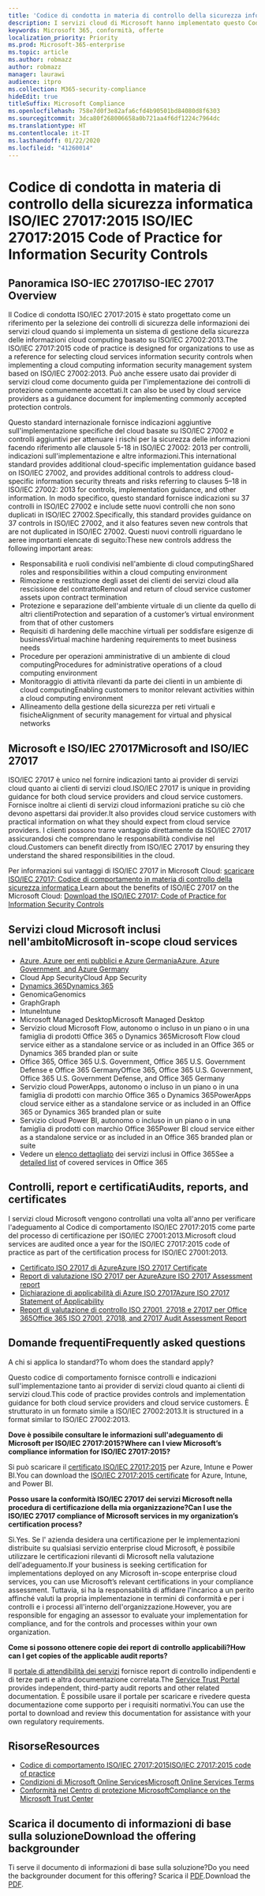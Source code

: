```yaml
---
title: 'Codice di condotta in materia di controllo della sicurezza informatica ISO/IEC 27017:2015 '
description: I servizi cloud di Microsoft hanno implementato questo Codice di condotta in materia di controllo della sicurezza informatica.
keywords: Microsoft 365, conformità, offerte
localization_priority: Priority
ms.prod: Microsoft-365-enterprise
ms.topic: article
ms.author: robmazz
author: robmazz
manager: laurawi
audience: itpro
ms.collection: M365-security-compliance
hideEdit: true
titleSuffix: Microsoft Compliance
ms.openlocfilehash: 758e7d0f3e82afa6cfd4b90501bd84080d8f6303
ms.sourcegitcommit: 3dca80f268006658a0b721aa4f6df1224c7964dc
ms.translationtype: HT
ms.contentlocale: it-IT
ms.lasthandoff: 01/22/2020
ms.locfileid: "41260014"
---
```

# <a name="isoiec-270172015-code-of-practice-for-information-security-controls"></a><span data-ttu-id="27f24-104">Codice di condotta in materia di controllo della sicurezza informatica ISO/IEC 27017:2015 </span><span class="sxs-lookup"><span data-stu-id="27f24-104">ISO/IEC 27017:2015 Code of Practice for Information Security Controls</span></span>

## <a name="iso-iec-27017-overview"></a><span data-ttu-id="27f24-105">Panoramica ISO-IEC 27017</span><span class="sxs-lookup"><span data-stu-id="27f24-105">ISO-IEC 27017 Overview</span></span>

<span data-ttu-id="27f24-106">Il Codice di condotta ISO/IEC 27017:2015 è stato progettato come un riferimento per la selezione dei controlli di sicurezza delle informazioni dei servizi cloud quando si implementa un sistema di gestione della sicurezza delle informazioni cloud computing basato su ISO/IEC 27002:2013.</span><span class="sxs-lookup"><span data-stu-id="27f24-106">The ISO/IEC 27017:2015 code of practice is designed for organizations to use as a reference for selecting cloud services information security controls when implementing a cloud computing information security management system based on ISO/IEC 27002:2013.</span></span> <span data-ttu-id="27f24-107">Può anche essere usato dai provider di servizi cloud come documento guida per l'implementazione dei controlli di protezione comunemente accettati.</span><span class="sxs-lookup"><span data-stu-id="27f24-107">It can also be used by cloud service providers as a guidance document for implementing commonly accepted protection controls.</span></span>

<span data-ttu-id="27f24-108">Questo standard internazionale fornisce indicazioni aggiuntive sull'implementazione specifiche del cloud basate su ISO/IEC 27002 e controlli aggiuntivi per attenuare i rischi per la sicurezza delle informazioni facendo riferimento alle clausole 5-18 in ISO/IEC 27002: 2013 per controlli, indicazioni sull'implementazione e altre informazioni.</span><span class="sxs-lookup"><span data-stu-id="27f24-108">This international standard provides additional cloud-specific implementation guidance based on ISO/IEC 27002, and provides additional controls to address cloud-specific information security threats and risks referring to clauses 5–18 in ISO/IEC 27002: 2013 for controls, implementation guidance, and other information.</span></span> <span data-ttu-id="27f24-109">In modo specifico, questo standard fornisce indicazioni su 37 controlli in ISO/IEC 27002 e include sette nuovi controlli che non sono duplicati in ISO/IEC 27002.</span><span class="sxs-lookup"><span data-stu-id="27f24-109">Specifically, this standard provides guidance on 37 controls in ISO/IEC 27002, and it also features seven new controls that are not duplicated in ISO/IEC 27002.</span></span> <span data-ttu-id="27f24-110">Questi nuovi controlli riguardano le aeree importanti elencate di seguito:</span><span class="sxs-lookup"><span data-stu-id="27f24-110">These new controls address the following important areas:</span></span>

- <span data-ttu-id="27f24-111">Responsabilità e ruoli condivisi nell'ambiente di cloud computing</span><span class="sxs-lookup"><span data-stu-id="27f24-111">Shared roles and responsibilities within a cloud computing environment</span></span>
- <span data-ttu-id="27f24-112">Rimozione e restituzione degli asset dei clienti dei servizi cloud alla rescissione del contratto</span><span class="sxs-lookup"><span data-stu-id="27f24-112">Removal and return of cloud service customer assets upon contract termination</span></span>
- <span data-ttu-id="27f24-113">Protezione e separazione dell'ambiente virtuale di un cliente da quello di altri clienti</span><span class="sxs-lookup"><span data-stu-id="27f24-113">Protection and separation of a customer’s virtual environment from that of other customers</span></span>
- <span data-ttu-id="27f24-114">Requisiti di hardening delle macchine virtuali per soddisfare esigenze di business</span><span class="sxs-lookup"><span data-stu-id="27f24-114">Virtual machine hardening requirements to meet business needs</span></span>
- <span data-ttu-id="27f24-115">Procedure per operazioni amministrative di un ambiente di cloud computing</span><span class="sxs-lookup"><span data-stu-id="27f24-115">Procedures for administrative operations of a cloud computing environment</span></span>
- <span data-ttu-id="27f24-116">Monitoraggio di attività rilevanti da parte dei clienti in un ambiente di cloud computing</span><span class="sxs-lookup"><span data-stu-id="27f24-116">Enabling customers to monitor relevant activities within a cloud computing environment</span></span>
- <span data-ttu-id="27f24-117">Allineamento della gestione della sicurezza per reti virtuali e fisiche</span><span class="sxs-lookup"><span data-stu-id="27f24-117">Alignment of security management for virtual and physical networks</span></span>

## <a name="microsoft-and-isoiec-27017"></a><span data-ttu-id="27f24-118">Microsoft e ISO/IEC 27017</span><span class="sxs-lookup"><span data-stu-id="27f24-118">Microsoft and ISO/IEC 27017</span></span>

<span data-ttu-id="27f24-119">ISO/IEC 27017 è unico nel fornire indicazioni tanto ai provider di servizi cloud quanto ai clienti di servizi cloud.</span><span class="sxs-lookup"><span data-stu-id="27f24-119">ISO/IEC 27017 is unique in providing guidance for both cloud service providers and cloud service customers.</span></span> <span data-ttu-id="27f24-120">Fornisce inoltre ai clienti di servizi cloud informazioni pratiche su ciò che devono aspettarsi dai provider.</span><span class="sxs-lookup"><span data-stu-id="27f24-120">It also provides cloud service customers with practical information on what they should expect from cloud service providers.</span></span> <span data-ttu-id="27f24-121">I clienti possono trarre vantaggio direttamente da ISO/IEC 27017 assicurandosi che comprendano le responsabilità condivise nel cloud.</span><span class="sxs-lookup"><span data-stu-id="27f24-121">Customers can benefit directly from ISO/IEC 27017 by ensuring they understand the shared responsibilities in the cloud.</span></span>

<span data-ttu-id="27f24-122">Per informazioni sui vantaggi di ISO/IEC 27017 in Microsoft Cloud: [scaricare ISO/IEC 27017: Codice di comportamento in materia di controllo della sicurezza informatica ](https://aka.ms/iso27017-backgrounder)</span><span class="sxs-lookup"><span data-stu-id="27f24-122">Learn about the benefits of ISO/IEC 27017 on the Microsoft Cloud: [Download the ISO/IEC 27017: Code of Practice for Information Security Controls](https://aka.ms/iso27017-backgrounder)</span></span>

## <a name="microsoft-in-scope-cloud-services"></a><span data-ttu-id="27f24-123">Servizi cloud Microsoft inclusi nell'ambito</span><span class="sxs-lookup"><span data-stu-id="27f24-123">Microsoft in-scope cloud services</span></span>

- [<span data-ttu-id="27f24-124">Azure, Azure per enti pubblici e Azure Germania</span><span class="sxs-lookup"><span data-stu-id="27f24-124">Azure, Azure Government, and Azure Germany</span></span>](https://aka.ms/AzureCompliance)
- <span data-ttu-id="27f24-125">Cloud App Security</span><span class="sxs-lookup"><span data-stu-id="27f24-125">Cloud App Security</span></span>
- [<span data-ttu-id="27f24-126">Dynamics 365</span><span class="sxs-lookup"><span data-stu-id="27f24-126">Dynamics 365</span></span>](https://aka.ms/d365-compliance-list)
- <span data-ttu-id="27f24-127">Genomica</span><span class="sxs-lookup"><span data-stu-id="27f24-127">Genomics</span></span>
- <span data-ttu-id="27f24-128">Graph</span><span class="sxs-lookup"><span data-stu-id="27f24-128">Graph</span></span>
- <span data-ttu-id="27f24-129">Intune</span><span class="sxs-lookup"><span data-stu-id="27f24-129">Intune</span></span>
- <span data-ttu-id="27f24-130">Microsoft Managed Desktop</span><span class="sxs-lookup"><span data-stu-id="27f24-130">Microsoft Managed Desktop</span></span>
- <span data-ttu-id="27f24-131">Servizio cloud Microsoft Flow, autonomo o incluso in un piano o in una famiglia di prodotti Office 365 o Dynamics 365</span><span class="sxs-lookup"><span data-stu-id="27f24-131">Microsoft Flow cloud service either as a standalone service or as included in an Office 365 or Dynamics 365 branded plan or suite</span></span>
- <span data-ttu-id="27f24-132">Office 365, Office 365 U.S. Government, Office 365 U.S. Government Defense e Office 365 Germany</span><span class="sxs-lookup"><span data-stu-id="27f24-132">Office 365, Office 365 U.S. Government, Office 365 U.S. Government Defense, and Office 365 Germany</span></span>
- <span data-ttu-id="27f24-133">Servizio cloud PowerApps, autonomo o incluso in un piano o in una famiglia di prodotti con marchio Office 365 o Dynamics 365</span><span class="sxs-lookup"><span data-stu-id="27f24-133">PowerApps cloud service either as a standalone service or as included in an Office 365 or Dynamics 365 branded plan or suite</span></span>
- <span data-ttu-id="27f24-134">Servizio cloud Power BI, autonomo o incluso in un piano o in una famiglia di prodotti con marchio Office 365</span><span class="sxs-lookup"><span data-stu-id="27f24-134">Power BI cloud service either as a standalone service or as included in an Office 365 branded plan or suite</span></span>
- <span data-ttu-id="27f24-135">Vedere un [elenco dettagliato](https://go.microsoft.com/fwlink/p/?linkid=2077751) dei servizi inclusi in Office 365</span><span class="sxs-lookup"><span data-stu-id="27f24-135">See a [detailed list](https://go.microsoft.com/fwlink/p/?linkid=2077751) of covered services in Office 365</span></span>

## <a name="audits-reports-and-certificates"></a><span data-ttu-id="27f24-136">Controlli, report e certificati</span><span class="sxs-lookup"><span data-stu-id="27f24-136">Audits, reports, and certificates</span></span>

<span data-ttu-id="27f24-137">I servizi cloud Microsoft vengono controllati una volta all'anno per verificare l'adeguamento al Codice di comportamento ISO/IEC 27017:2015 come parte del processo di certificazione per ISO/IEC 27001:2013.</span><span class="sxs-lookup"><span data-stu-id="27f24-137">Microsoft cloud services are audited once a year for the ISO/IEC 27017:2015 code of practice as part of the certification process for ISO/IEC 27001:2013.</span></span>

- [<span data-ttu-id="27f24-138">Certificato ISO 27017 di Azure</span><span class="sxs-lookup"><span data-stu-id="27f24-138">Azure ISO 27017 Certificate</span></span>](https://go.microsoft.com/fwlink/p/?linkid=2078005)
- [<span data-ttu-id="27f24-139">Report di valutazione ISO 27017 per Azure</span><span class="sxs-lookup"><span data-stu-id="27f24-139">Azure ISO 27017 Assessment report</span></span>](https://go.microsoft.com/fwlink/p/?linkid=2078010)
- [<span data-ttu-id="27f24-140">Dichiarazione di applicabilità di Azure ISO 27017</span><span class="sxs-lookup"><span data-stu-id="27f24-140">Azure ISO 27017 Statement of Applicability</span></span>](https://aka.ms/AzureISO27017StatementofApplicability)
- [<span data-ttu-id="27f24-141">Report di valutazione di controllo ISO 27001, 27018 e 27017 per Office 365</span><span class="sxs-lookup"><span data-stu-id="27f24-141">Office 365 ISO 27001, 27018, and 27017 Audit Assessment Report</span></span>](https://aka.ms/o365isoreport)

## <a name="frequently-asked-questions"></a><span data-ttu-id="27f24-142">Domande frequenti</span><span class="sxs-lookup"><span data-stu-id="27f24-142">Frequently asked questions</span></span>

<span data-ttu-id="27f24-143">A chi si applica lo standard?</span><span class="sxs-lookup"><span data-stu-id="27f24-143">To whom does the standard apply?</span></span>

<span data-ttu-id="27f24-144">Questo codice di comportamento fornisce controlli e indicazioni sull'implementazione tanto ai provider di servizi cloud quanto ai clienti di servizi cloud.</span><span class="sxs-lookup"><span data-stu-id="27f24-144">This code of practice provides controls and implementation guidance for both cloud service providers and cloud service customers.</span></span> <span data-ttu-id="27f24-145">È strutturato in un formato simile a ISO/IEC 27002:2013.</span><span class="sxs-lookup"><span data-stu-id="27f24-145">It is structured in a format similar to ISO/IEC 27002:2013.</span></span>

<span data-ttu-id="27f24-146">**Dove è possibile consultare le informazioni sull'adeguamento di Microsoft per ISO/IEC 27017:2015?**</span><span class="sxs-lookup"><span data-stu-id="27f24-146">**Where can I view Microsoft’s compliance information for ISO/IEC 27017:2015?**</span></span>

<span data-ttu-id="27f24-147">Si può scaricare il [certificato ISO/IEC 27017:2015](https://aka.ms/azureiso27017) per Azure, Intune e Power BI.</span><span class="sxs-lookup"><span data-stu-id="27f24-147">You can download the [ISO/IEC 27017:2015 certificate](https://aka.ms/azureiso27017) for Azure, Intune, and Power BI.</span></span>

<span data-ttu-id="27f24-148">**Posso usare la conformità ISO/IEC 27017 dei servizi Microsoft nella procedura di certificazione della mia organizzazione?**</span><span class="sxs-lookup"><span data-stu-id="27f24-148">**Can I use the ISO/IEC 27017 compliance of Microsoft services in my organization’s certification process?**</span></span>

<span data-ttu-id="27f24-149">Sì.</span><span class="sxs-lookup"><span data-stu-id="27f24-149">Yes.</span></span> <span data-ttu-id="27f24-150">Se l' azienda desidera una certificazione per le implementazioni distribuite su qualsiasi servizio enterprise cloud Microsoft, è possibile utilizzare le certificazioni rilevanti di Microsoft nella valutazione dell'adeguamento.</span><span class="sxs-lookup"><span data-stu-id="27f24-150">If your business is seeking certification for implementations deployed on any Microsoft in-scope enterprise cloud services, you can use Microsoft’s relevant certifications in your compliance assessment.</span></span> <span data-ttu-id="27f24-151">Tuttavia, si ha la responsabilità di affidare l'incarico a un perito affinché valuti la propria implementazione in termini di conformità e per i controlli e i processi all'interno dell'organizzazione.</span><span class="sxs-lookup"><span data-stu-id="27f24-151">However, you are responsible for engaging an assessor to evaluate your implementation for compliance, and for the controls and processes within your own organization.</span></span>

<span data-ttu-id="27f24-152">**Come si possono ottenere copie dei report di controllo applicabili?**</span><span class="sxs-lookup"><span data-stu-id="27f24-152">**How can I get copies of the applicable audit reports?**</span></span>

<span data-ttu-id="27f24-153">Il [portale di attendibilità dei servizi](https://aka.ms/stphelp) fornisce report di controllo indipendenti e di terze parti e altra documentazione correlata.</span><span class="sxs-lookup"><span data-stu-id="27f24-153">The [Service Trust Portal](https://aka.ms/stphelp) provides independent, third-party audit reports and other related documentation.</span></span> <span data-ttu-id="27f24-154">È possibile usare il portale per scaricare e rivedere questa documentazione come supporto per i requisiti normativi.</span><span class="sxs-lookup"><span data-stu-id="27f24-154">You can use the portal to download and review this documentation for assistance with your own regulatory requirements.</span></span>

## <a name="resources"></a><span data-ttu-id="27f24-155">Risorse</span><span class="sxs-lookup"><span data-stu-id="27f24-155">Resources</span></span>

- [<span data-ttu-id="27f24-156">Codice di comportamento ISO/IEC 27017:2015</span><span class="sxs-lookup"><span data-stu-id="27f24-156">ISO/IEC 27017:2015 code of practice</span></span>](https://www.iso.org/iso/iso_catalogue/catalogue_tc/catalogue_detail.htm?csnumber=43757)
- [<span data-ttu-id="27f24-157">Condizioni di Microsoft Online Services</span><span class="sxs-lookup"><span data-stu-id="27f24-157">Microsoft Online Services Terms</span></span>](https://aka.ms/Online-Services-Terms)
- [<span data-ttu-id="27f24-158">Conformità nel Centro di protezione Microsoft</span><span class="sxs-lookup"><span data-stu-id="27f24-158">Compliance on the Microsoft Trust Center</span></span>](https://www.microsoft.com/trust-center/compliance/compliance-overview)

## <a name="download-the-offering-backgrounder"></a><span data-ttu-id="27f24-159">Scarica il documento di informazioni di base sulla soluzione</span><span class="sxs-lookup"><span data-stu-id="27f24-159">Download the offering backgrounder</span></span>

<span data-ttu-id="27f24-160">Ti serve il documento di informazioni di base sulla soluzione?</span><span class="sxs-lookup"><span data-stu-id="27f24-160">Do you need the backgrounder document for this offering?</span></span> <span data-ttu-id="27f24-161">Scarica il [PDF](https://download.microsoft.com/download/7/7/9/7799D02B-A97A-48E0-A057-C19DD543BB24/ISO-IEC-27017_backgrounder.pdf).</span><span class="sxs-lookup"><span data-stu-id="27f24-161">Download the [PDF](https://download.microsoft.com/download/7/7/9/7799D02B-A97A-48E0-A057-C19DD543BB24/ISO-IEC-27017_backgrounder.pdf).</span></span>
